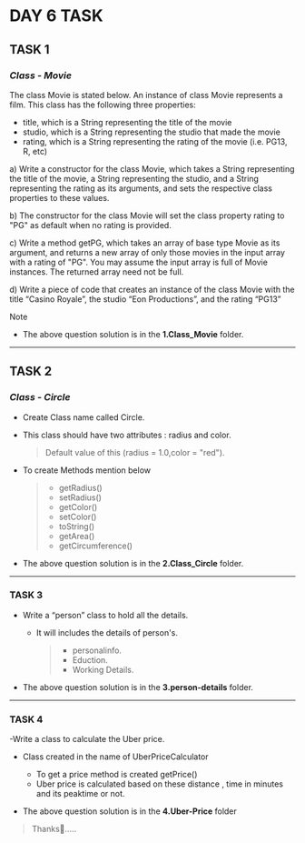 # DAY 6 TASK

## TASK 1

### **_Class - Movie_**

The class Movie is stated below.
An instance of class Movie represents a film.
This class has the following three properties:

- title, which is a String representing the title of the movie
- studio, which is a String representing the studio that made the movie
- rating, which is a String representing the rating of the movie (i.e. PG­13, R, etc)

a) Write a constructor for the class Movie, which takes a String representing the title of the movie, a String representing the studio, and a String representing the rating as its arguments, and sets the respective class properties to these values.

b) The constructor for the class Movie will set the class property rating to "PG" as default when no rating is provided.

c) Write a method getPG, which takes an array of base type Movie as its argument, and returns a new array of only those movies in the input array with a rating of "PG". You may assume the input array is full of Movie instances. The returned array need not be full.

d) Write a piece of code that creates an instance of the class Movie with the title “Casino Royale”, the studio “Eon Productions”, and the rating “PG­13”

> [!Note]
>
> - The above question solution is in the **1.Class_Movie** folder.

---

## TASK 2

### **_Class - Circle_**

- Create Class name called Circle.
- This class should have two attributes : radius and color.
  > Default value of this (radius = 1.0,color = "red").
- To create Methods mention below

  > - getRadius()
  > - setRadius()
  > - getColor()
  > - setColor()
  > - toString()
  > - getArea()
  > - getCircumference()

- The above question solution is in the **2.Class_Circle** folder.

---

### TASK 3

- Write a “person” class to hold all the details.

  - It will includes the details of person's.
    > - personalinfo.
    > - Eduction.
    > - Working Details.

- The above question solution is in the **3.person-details** folder.

---

### TASK 4

-Write a class to calculate the Uber price.

- Class created in the name of UberPriceCalculator

  - To get a price method is created getPrice()
  - Uber price is calculated based on these distance , time in minutes and its peaktime or not.

- The above question solution is in the **4.Uber-Price** folder

>Thanks🙂.....
